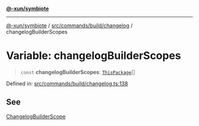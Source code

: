[**@-xun/symbiote**](../../../../../README.md)

***

[@-xun/symbiote](../../../../../README.md) / [src/commands/build/changelog](../README.md) / changelogBuilderScopes

# Variable: changelogBuilderScopes

> `const` **changelogBuilderScopes**: [`ThisPackage`](../../../../configure/enumerations/ThisPackageGlobalScope.md#thispackage)[]

Defined in: [src/commands/build/changelog.ts:138](https://github.com/Xunnamius/symbiote/blob/5a6b8fdd6bad1753f065e8a0fabc20b629cd4120/src/commands/build/changelog.ts#L138)

## See

[ChangelogBuilderScope](../../../../configure/enumerations/ThisPackageGlobalScope.md)
